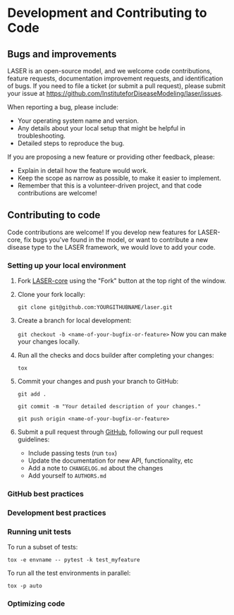 # Development and Contributing to Code

<!-- Here's where all the relevant info for submitting tickets for bugs or feature requests, how to contribute to code, etc should go. No need to include persona information, users will navigate the docs based on what tasks they want to do. [If needed, this topic can be broken up with subtopic pages]. -->

## Bugs and improvements

LASER is an open-source model, and we welcome code contributions, feature requests, documentation improvement requests, and identification of bugs. If you need to file a ticket (or submit a pull request), please submit your issue at <https://github.com/InstituteforDiseaseModeling/laser/issues>.

When reporting a bug, please include:
- Your operating system name and version.
- Any details about your local setup that might be helpful in troubleshooting.
- Detailed steps to reproduce the bug.

If you are proposing a new feature or providing other feedback, please:
- Explain in detail how the feature would work.
- Keep the scope as narrow as possible, to make it easier to implement.
- Remember that this is a volunteer-driven project, and that code contributions are welcome!


## Contributing to code

Code contributions are welcome! If you develop new features for LASER-core, fix bugs you've found in the model, or want to contribute a new disease type to the LASER framework, we would love to add your code.

### Setting up your local environment

1. Fork [LASER-core](https://github.com/InstituteforDiseaseModeling/laser) using the "Fork" button at the top right of the window.

2. Clone your fork locally:

    `git clone git@github.com:YOURGITHUBNAME/laser.git`

3. Create a branch for local development:

    `git checkout -b <name-of-your-bugfix-or-feature>`
    Now you can make your changes locally.

4. Run all the checks and docs builder after completing your changes:

    `tox`

5. Commit your changes and push your branch to GitHub:

    `git add .`

    `git commit -m "Your detailed description of your changes."`

    `git push origin <name-of-your-bugfix-or-feature>`

6. Submit a pull request through [GitHub](https://github.com/InstituteforDiseaseModeling/laser/pulls), following our pull request guidelines:
    - Include passing tests (run `tox`)
    - Update the documentation for new API, functionality, etc
    - Add a note to `CHANGELOG.md` about the changes
    - Add yourself to `AUTHORS.md`



### GitHub best practices

<!-- how to engage with IDM on GH, what's required for PRs etc (not bug tickets but how to fork & submit PRs) -->

### Development best practices

<!-- other help that's not related to unit tests or code optimization, relevant info from the "iterative development cycle" can go here (only if it's actual workflow steps; don't include if that's just a generalized workflow) -->

### Running unit tests

<!-- needs more information -->

To run a subset of tests:

`tox -e envname -- pytest -k test_myfeature`

To run all the test environments in parallel:

`tox -p auto`

### Optimizing code

<!-- Current optimization info is in the "getting started, optimization" section; if we decide it's more relevant here, it should move; also should add higher-level (eg dev-focused) optimization here, so may be worth moving the Numba, NumPy, C and OpenMP sections here. -->


